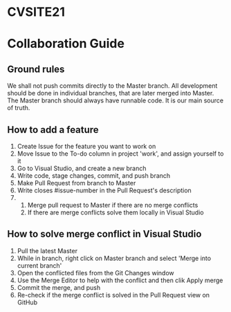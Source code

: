 # CVSITE21


# Collaboration Guide

## Ground rules
We shall not push commits directly to the Master branch. All development should be done in individual branches, that are later merged into Master. 
The Master branch should always have runnable code. It is our main source of truth. 

## How to add a feature
1. Create Issue for the feature you want to work on
2. Move Issue to the To-do column in project 'work', and assign yourself to it 
3. Go to Visual Studio, and create a new branch
3. Write code, stage changes, commit, and push branch 
4. Make Pull Request from branch to Master
5. Write closes #issue-number in the Pull Request's description
6. 1. Merge pull request to Master if there are no merge conflicts 
   2. If there are merge conflicts solve them locally in Visual Studio

## How to solve merge conflict in Visual Studio
1. Pull the latest Master
2. While in branch, right click on Master branch and select 'Merge into current branch'
3. Open the conflicted files from the Git Changes window
4. Use the Merge Editor to help with the conflict and then clik Apply merge
5. Commit the merge, and push 
6. Re-check if the merge conflict is solved in the Pull Request view on GitHub
